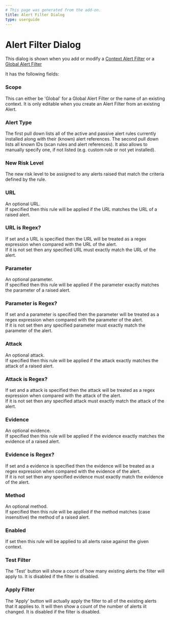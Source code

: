 ```yaml
---
# This page was generated from the add-on.
title: Alert Filter Dialog
type: userguide
---
```


# Alert Filter Dialog


This dialog is shown when you add or modify a
[Context Alert Filter](/docs/desktop/addons/alert-filters/contextalertfilter/)
or a [Global Alert Filter](/docs/desktop/addons/alert-filters/globalalertfilter/)


It has the following fields:

### Scope

This can either be 'Global' for a Global Alert Filter or the name of an existing context. It is only editable when you create an Alert Filter from an existing Alert.

### Alert Type

The first pull down lists all of the active and passive alert rules currently installed along with their (known) alert references. The second pull down lists all known IDs (scan rules and alert references). It also allows to manually specify one, if not listed (e.g. custom rule or not yet installed).

### New Risk Level

The new risk level to be assigned to any alerts raised that match the criteria defined by the rule.

### URL

An optional URL.  
If specified then this rule will be applied if the URL matches the URL of a raised alert.  

### URL is Regex?

If set and a URL is specified then the URL will be treated as a regex expression when compared with the URL of the alert.  
If it is not set then any specified URL must exactly match the URL of the alert.

### Parameter

An optional parameter.  
If specified then this rule will be applied if the parameter exactly matches the parameter of a raised alert.  

### Parameter is Regex?

If set and a parameter is specified then the parameter will be treated as a regex expression when compared with the parameter of the alert.  
If it is not set then any specified parameter must exactly match the parameter of the alert.

### Attack

An optional attack.  
If specified then this rule will be applied if the attack exactly matches the attack of a raised alert.  

### Attack is Regex?

If set and a attack is specified then the attack will be treated as a regex expression when compared with the attack of the alert.  
If it is not set then any specified attack must exactly match the attack of the alert.

### Evidence

An optional evidence.  
If specified then this rule will be applied if the evidence exactly matches the evidence of a raised alert.  

### Evidence is Regex?

If set and a evidence is specified then the evidence will be treated as a regex expression when compared with the evidence of the alert.  
If it is not set then any specified evidence must exactly match the evidence of the alert.

### Method

An optional method.  
If specified then this rule will be applied if the method matches (case insensitive) the method of a raised alert.  

### Enabled

If set then this rule will be applied to all alerts raise against the given context.

### Test Filter

The 'Test' button will show a count of how many existing alerts the filter will apply to. It is disabled if the filter is disabled.

### Apply Filter

The 'Apply' button will actually apply the filter to all of the existing alerts that it applies to. It will then show a count of the number of alerts iit changed. It is disabled if the filter is disabled.
